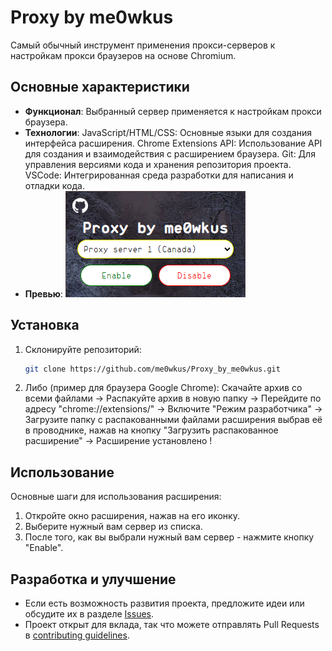 # Proxy by me0wkus

Самый обычный инструмент применения прокси-серверов к настройкам прокси браузеров на основе Chromium.

## Основные характеристики

- **Функционал**: Выбранный сервер применяется к настройкам прокси браузера.
- **Технологии**: JavaScript/HTML/CSS: Основные языки для создания интерфейса расширения.
Chrome Extensions API: Использование API для создания и взаимодействия с расширением браузера.
Git: Для управления версиями кода и хранения репозитория проекта.
VSCode: Интегрированная среда разработки для написания и отладки кода.
- **Превью**:
![Превью](https://github.com/me0wkus/Proxy_by_me0wkus/blob/main/img/preview.png)

## Установка

1. Склонируйте репозиторий: 
    ```sh
    git clone https://github.com/me0wkus/Proxy_by_me0wkus.git
    ```
2. Либо (пример для браузера Google Chrome): Скачайте архив со всеми файлами → Распакуйте архив в новую папку → Перейдите по адресу "chrome://extensions/" → Включите "Режим разработчика" → Загрузите папку с распакованными файлами расширения выбрав её в проводнике, нажав на кнопку "Загрузить распакованное расширение" → Расширение установлено !

## Использование

Основные шаги для использования расширения:

1. Откройте окно расширения, нажав на его иконку.
2. Выберите нужный вам сервер из списка.
3. После того, как вы выбрали нужный вам сервер - нажмите кнопку "Enable".

## Разработка и улучшение

- Если есть возможность развития проекта, предложите идеи или обсудите их в разделе [Issues](https://github.com/me0wkus/Proxy_by_me0wkus/issues).
- Проект открыт для вклада, так что можете отправлять Pull Requests в [contributing guidelines](https://github.com/me0wkus/Proxy_by_me0wkus/pulls).
